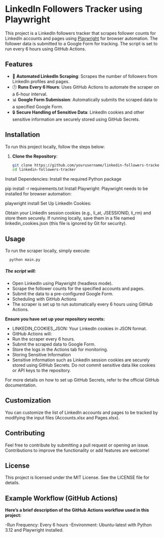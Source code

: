 # LinkedIn Followers Tracker using Playwright

This project is a LinkedIn followers tracker that scrapes follower counts for LinkedIn accounts and pages using [Playwright](https://playwright.dev/) for browser automation. The follower data is submitted to a Google Form for tracking. The script is set to run every 6 hours using GitHub Actions.

## Features

- 🚀 **Automated LinkedIn Scraping**: Scrapes the number of followers from LinkedIn profiles and pages.
- 🕒 **Runs Every 6 Hours**: Uses GitHub Actions to automate the scraper on a 6-hour interval.
- 📊 **Google Form Submission**: Automatically submits the scraped data to a specified Google Form.
- 🔒 **Secure Handling of Sensitive Data**: LinkedIn cookies and other sensitive information are securely stored using GitHub Secrets.

## Installation

To run this project locally, follow the steps below:

1. **Clone the Repository**:
   ```bash
   git clone https://github.com/yourusername/linkedin-followers-tracker.git
   cd linkedin-followers-tracker
Install Dependencies: Install the required Python package

pip install -r requirements.txt
Install Playwright: Playwright needs to be installed for browser automation:

playwright install
Set Up LinkedIn Cookies:

Obtain your LinkedIn session cookies (e.g., li_at, JSESSIONID, li_rm) and store them securely.
If running locally, save them in a file named linkedin_cookies.json (this file is ignored by Git for security).


## Usage

To run the scraper locally, simply execute:
 ```python
   python main.py
```
##### The script will:

- Open LinkedIn using Playwright (headless mode).
- Scrape the follower counts for the specified accounts and pages.
- Submit the data to a pre-configured Google Form.
- Scheduling with GitHub Actions
- The scraper is set up to run automatically every 6 hours using GitHub Actions.

**Ensure you have set up your repository secrets:**


- LINKEDIN_COOKIES_JSON: Your LinkedIn cookies in JSON format.
- GitHub Actions will:
- Run the scraper every 6 hours.
- Submit the scraped data to Google Form.
- Store the logs in the Actions tab for monitoring.
- Storing Sensitive Information
- Sensitive information such as LinkedIn session cookies are securely stored using GitHub Secrets. Do not commit sensitive data like cookies or API keys to the repository.

For more details on how to set up GitHub Secrets, refer to the official GitHub documentation.

## Customization

You can customize the list of LinkedIn accounts and pages to be tracked by modifying the input files (Accounts.xlsx and Pages.xlsx).

## Contributing

Feel free to contribute by submitting a pull request or opening an issue. Contributions to improve the functionality or add features are welcome!

## License
This project is licensed under the MIT License. See the LICENSE file for details.

## Example Workflow (GitHub Actions)
**Here’s a brief description of the GitHub Actions workflow used in this project:**

-Run Frequency: Every 6 hours
-Environment: Ubuntu-latest with Python 3.12 and Playwright installed.
